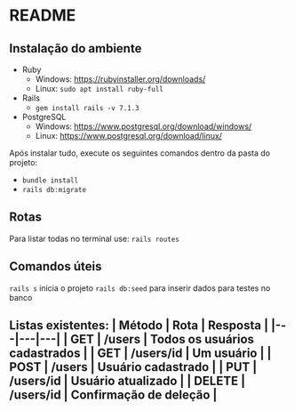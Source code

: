 # README

## Instalação do ambiente
- Ruby
  - Windows: https://rubyinstaller.org/downloads/
  - Linux: `sudo apt install ruby-full`
- Rails
  - `gem install rails -v 7.1.3`
- PostgreSQL
  - Windows: https://www.postgresql.org/download/windows/
  - Linux: https://www.postgresql.org/download/linux/

Após instalar tudo, execute os seguintes comandos dentro da pasta do projeto:
- `bundle install`
- `rails db:migrate`

## Rotas
Para listar todas no terminal use:
`rails routes`

## Comandos úteis
`rails s` inicia o projeto
`rails db:seed` para inserir dados para testes no banco

Listas existentes:
| Método | Rota | Resposta |
|---|---|---|
| GET    | /users | Todos os usuários cadastrados |
| GET    | /users/id | Um usuário |
| POST   | /users | Usuário cadastrado |
| PUT    | /users/id | Usuário atualizado |
| DELETE | /users/id | Confirmação de deleção |
---
